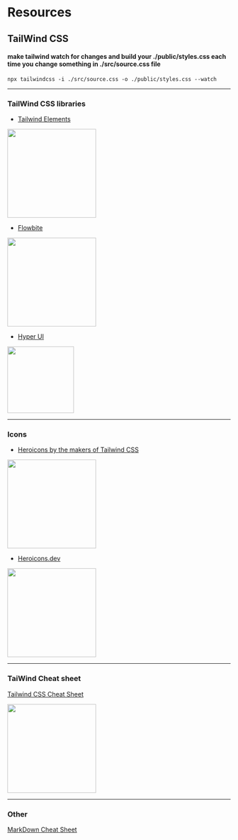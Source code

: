 # Resources

## TailWind CSS
#### make tailwind watch for changes and build your ./public/styles.css each time you change something in ./src/source.css file
```
npx tailwindcss -i ./src/source.css -o ./public/styles.css --watch
```
***

### TailWind CSS libraries

* [Tailwind Elements](https://tailwind-elements.com/quick-start/)
<div>
  <img src="https://user-images.githubusercontent.com/76181917/200898898-80bbef57-2792-432f-b703-892e996c8184.png" width="200">
</div>

* [Flowbite](https://flowbite.com/docs/getting-started/quickstart/)
<div>
  <img src="https://user-images.githubusercontent.com/76181917/200902844-5f8942a4-beb2-4ffa-8dee-cdbae566c4ec.png" width="200">
</div>

* [Hyper UI](https://www.hyperui.dev/)
<div>
  <img src="https://user-images.githubusercontent.com/76181917/200900360-cde3b7e5-401a-4a10-be1e-26cc8235bce4.png" width="150">
</div>

***

### Icons

* [Heroicons by the makers of Tailwind CSS](https://heroicons.com/)
<div>
  <img src="https://user-images.githubusercontent.com/76181917/200901831-e533b7ed-a461-43da-b933-dbecb0bb534f.png" width="200">
</div>

* [Heroicons.dev](https://heroicons.dev/)
<div>
  <img src="https://user-images.githubusercontent.com/76181917/200902378-9c076b6d-27c0-48a6-bb38-fae4b1d88884.png" width="200">
</div>

***

### TaiWind Cheat sheet
[Tailwind CSS Cheat Sheet](https://tailwindcomponents.com/cheatsheet/)
<div>
  <img src="https://user-images.githubusercontent.com/76181917/200899766-85a382d4-ed5c-46c6-9c40-102c511d72c6.png" width="200">
</div>

***

### Other
[MarkDown Cheat Sheet](https://www.markdownguide.org/cheat-sheet/)



